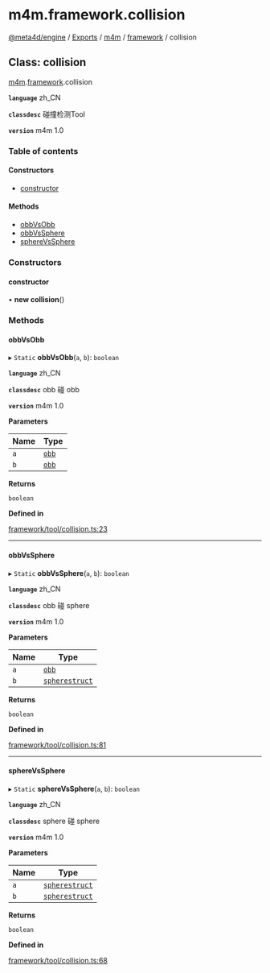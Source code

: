 # m4m.framework.collision

[@meta4d/engine](../) / [Exports](../modules/) / [m4m](../modules/m4m.md) / [framework](../modules/m4m.framework.md) / collision

## Class: collision

[m4m](../modules/m4m.md).[framework](../modules/m4m.framework.md).collision

**`language`** zh\_CN

**`classdesc`** 碰撞检测Tool

**`version`** m4m 1.0

### Table of contents

#### Constructors

* [constructor](m4m.framework.collision.md#constructor)

#### Methods

* [obbVsObb](m4m.framework.collision.md#obbvsobb)
* [obbVsSphere](m4m.framework.collision.md#obbvssphere)
* [sphereVsSphere](m4m.framework.collision.md#spherevssphere)

### Constructors

#### constructor

• **new collision**()

### Methods

#### obbVsObb

▸ `Static` **obbVsObb**(`a`, `b`): `boolean`

**`language`** zh\_CN

**`classdesc`** obb 碰 obb

**`version`** m4m 1.0

**Parameters**

| Name | Type                          |
| ---- | ----------------------------- |
| `a`  | [`obb`](m4m.framework.obb.md) |
| `b`  | [`obb`](m4m.framework.obb.md) |

**Returns**

`boolean`

**Defined in**

[framework/tool/collision.ts:23](https://github.com/meta4d-me/meta4d-engine/blob/cf6bfe6/src/framework/tool/collision.ts#L23)

***

#### obbVsSphere

▸ `Static` **obbVsSphere**(`a`, `b`): `boolean`

**`language`** zh\_CN

**`classdesc`** obb 碰 sphere

**`version`** m4m 1.0

**Parameters**

| Name | Type                                            |
| ---- | ----------------------------------------------- |
| `a`  | [`obb`](m4m.framework.obb.md)                   |
| `b`  | [`spherestruct`](m4m.framework.spherestruct.md) |

**Returns**

`boolean`

**Defined in**

[framework/tool/collision.ts:81](https://github.com/meta4d-me/meta4d-engine/blob/cf6bfe6/src/framework/tool/collision.ts#L81)

***

#### sphereVsSphere

▸ `Static` **sphereVsSphere**(`a`, `b`): `boolean`

**`language`** zh\_CN

**`classdesc`** sphere 碰 sphere

**`version`** m4m 1.0

**Parameters**

| Name | Type                                            |
| ---- | ----------------------------------------------- |
| `a`  | [`spherestruct`](m4m.framework.spherestruct.md) |
| `b`  | [`spherestruct`](m4m.framework.spherestruct.md) |

**Returns**

`boolean`

**Defined in**

[framework/tool/collision.ts:68](https://github.com/meta4d-me/meta4d-engine/blob/cf6bfe6/src/framework/tool/collision.ts#L68)

